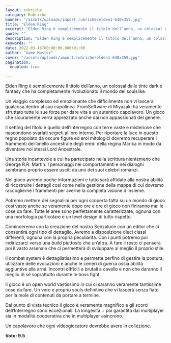 ```yaml
---
layout: rubriche
category: Rubriche
banner: "/assets/uploads/import.rubriche/elden1-640x359.jpg"
title: "Elden Ring"
excerpt: "Elden Ring è semplicemente il titolo dell’anno, un colossal dalle tinte dark e fantasy che ha completamente rivoluzionato il mondo dei soulslike. Un viaggio complesso ed emozionante che difficilmente non vi lascerà qualcosa dentro al suo capolinea. FromSoftware di Miyazaki ha veramente sfruttato tutte le sue forze per dare vita a un autentico capolavoro. Un [&hellip"
quote: ""
description: "Elden Ring è semplicemente il titolo dell’anno, un colossal dalle tinte dark e fantasy che ha completamente rivoluzionato il mondo dei soulslike. Un viaggio complesso ed emozionante che difficilmente non vi lascerà qualcosa dentro al suo capolinea. FromSoftware di Miyazaki ha veramente sfruttato tutte le sue forze per dare vita a un autentico capolavoro. Un [&hellip"
keywords: ""
date: 2022-03-16T00:00:00.000+01:00
author: "Game Master"
cover: "/assets/uploads/import.rubriche/elden1-640x359.jpg"
pagination:
  enabled: true

---
```


Elden Ring è semplicemente il titolo dell’anno, un colossal dalle tinte dark e fantasy che ha completamente rivoluzionato il mondo dei soulslike.

Un viaggio complesso ed emozionante che difficilmente non vi lascerà qualcosa dentro al suo capolinea. FromSoftware di Miyazaki ha veramente sfruttato tutte le sue forze per dare vita a un autentico capolavoro. Un gioco che sicuramente verrà apprezzato anche dai non appassionati del genere.

Il setting del titolo è quello dell’Interregno con terre vaste e misteriose che nascondono svariati segreti al loro interno. Per riportare la luce in questo regno popolato da oscure figure ed eroi mitologici dovremo recuperare i frammenti dell’anello ancestrale degli eredi della regina Marika in modo da diventare noi stessi Lord Ancestrale.

Una storia incantevole a cui ha partecipato nella scrittura nientemeno che George R.R. Martin. I personaggi nei comportamenti e nei dialoghi sembrano proprio essere usciti da uno dei suoi celebri romanzi.

Nel gioco avremo poche informazioni e tutto sarà affidato alla nostra abilità di ricostruire i dettagli così come nella gestione della mappa di cui dovremo raccoglierne i frammenti per averne la completa visione d’insieme.

Potremo mettere dei segnaliini per ogni scoperta fatta su un mondo di gioco così vasto anche se veramente dopo ore e ore di gioco non finiranno mai le cose da fare. Tutte le aree sono perfettamente caratterizzate, ognuna con una morfologia particolare e un level design di tutto rispetto.

Cominceremo con la creazione del nostro Senzaluce con un editor che ci consentirà ogni tipo di dettaglio. Avremo a disposizione dieci classi differenti, ognuna con la propria peculiarità. Con i punti potremo poi indirizzarci verso una build piuttosto che un’altra. A fare il resto ci penserà poi il vasto arsenale che ci permetterà di sviluppare al meglio il proprio stile.

Il combat system è dettagliatissimo e permette perfino di gestire la postura, utilizzare delle evocazioni e anche le ceneri di guerra ossia abilità aggiuntive alle armi. Incontri difficili e brutali a cavallo e non che daranno il meglio di sé soprattutto durante le boss fight.

Il gioco è un open world vastissimo in cui ci saranno veramente tantissime cose da fare. Un vero e proprio souls definitivo che vi lascerà senza fiato per la mole di contenuti da portare a termine.

Dal punto di vista tecnico il gioco è veramente magnifico e gli scorci dell’Interregno sono eccezionali. La longevità + poi garantita dal multiplayer sia in modalità cooperativa che in multiplayer asincrono.

Un capolavoro che ogni videogiocatore dovrebbe avere in collezione.

**Voto: 9.5**